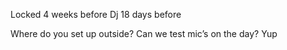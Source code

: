 Locked 4 weeks before 
Dj 18 days before

Where do you set up outside?
Can we test mic’s on the day? Yup